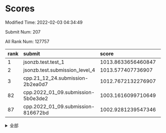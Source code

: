 # Scores

Modified Time: 2022-02-03 04:34:49

Submit Num: 207

All Rank Num: 127757

| rank |               submit               |       score        |       sigma        | pk_num |
| :--- | :--------------------------------- | :----------------- | :----------------- | :----- |
| 1    | jsonzb.test.test_1                 | 1013.8633656460847 | 0.8444671926181516 | 2465   |
| 2    | jsonzb.test.submission_level_4     | 1013.577407736907  | 0.8264401359718366 | 2463   |
| 3    | cpp.21_12_24.submission-2b2ea0d7   | 1012.7672132276907 | 0.7777566694546334 | 2471   |
| 82   | cpp.2022_01_09.submission-5b0e3de2 | 1003.1616099710649 | 0.7140715717839702 | 2472   |
| 87   | cpp.2022_01_09.submission-816672bd | 1002.9281239547346 | 0.7287597056555358 | 2465   |


<details>
<summary>全部</summary>

| rank |                 submit                 |       score        |       sigma        | pk_num |
| :--- | :------------------------------------- | :----------------- | :----------------- | :----- |
| 1    | jsonzb.test.test_1                     | 1013.8633656460847 | 0.8444671926181516 | 2465   |
| 2    | jsonzb.test.submission_level_4         | 1013.577407736907  | 0.8264401359718366 | 2463   |
| 3    | cpp.21_12_24.submission-2b2ea0d7       | 1012.7672132276907 | 0.7777566694546334 | 2471   |
| 4    | gobigger.level_3.submission_level_3_2  | 1012.4723961330882 | 0.797016679763597  | 2472   |
| 5    | gobigger.level_3.submission_level_3_28 | 1011.3860927912588 | 0.7985505491765555 | 2474   |
| 6    | gobigger.level_3.submission_level_3_40 | 1011.2963588294034 | 0.8017979828926959 | 2470   |
| 7    | gobigger.level_3.submission_level_3_18 | 1011.0470398899961 | 0.785456404126621  | 2471   |
| 8    | gobigger.level_3.submission_level_3_29 | 1011.0204104513176 | 0.7810143896181672 | 2466   |
| 9    | gobigger.level_3.submission_level_3_16 | 1010.9399558234628 | 0.7891952854264485 | 2470   |
| 10   | gobigger.level_3.submission_level_3_25 | 1010.8329731050322 | 0.7759400044339149 | 2468   |
| 11   | gobigger.level_3.submission_level_3_44 | 1010.7805967575779 | 0.7512161347591092 | 2466   |
| 12   | gobigger.level_3.submission_level_3_30 | 1010.748369974889  | 0.7806342576875711 | 2466   |
| 13   | gobigger.level_3.submission_level_3_35 | 1010.7089437647682 | 0.7710949937043929 | 2467   |
| 14   | gobigger.level_3.submission_level_3_46 | 1010.6976475284597 | 0.7640137713103108 | 2468   |
| 15   | gobigger.level_3.submission_level_3_19 | 1010.6779431092298 | 0.7695228946897482 | 2468   |
| 16   | gobigger.level_3.submission_level_3_33 | 1010.6644766554161 | 0.7688219109055179 | 2472   |
| 17   | gobigger.level_3.submission_level_3_17 | 1010.6267715454732 | 0.7681768921440703 | 2467   |
| 18   | gobigger.level_3.submission_level_3_1  | 1010.6161638677262 | 0.7580563705458381 | 2467   |
| 19   | gobigger.level_3.submission_level_3_32 | 1010.5441090421958 | 0.8036754608749113 | 2471   |
| 20   | gobigger.level_3.submission_level_3_45 | 1010.5250741640098 | 0.7550930919519657 | 2473   |
| 21   | gobigger.level_3.submission_level_3_37 | 1010.4432267725771 | 0.7831795657318132 | 2469   |
| 22   | gobigger.level_3.submission_level_3_14 | 1010.3045808888046 | 0.7714653963388689 | 2467   |
| 23   | gobigger.level_3.submission_level_3_6  | 1010.1973267850384 | 0.74913836201406   | 2465   |
| 24   | gobigger.level_3.submission_level_3_24 | 1010.1966471906471 | 0.7791768696441896 | 2466   |
| 25   | gobigger.level_3.submission_level_3_26 | 1010.109265348397  | 0.7659477857793027 | 2473   |
| 26   | gobigger.level_3.submission_level_3_4  | 1010.0800952623674 | 0.7529894900178064 | 2470   |
| 27   | gobigger.level_3.submission_level_3_8  | 1010.0742824115927 | 0.7540326228492835 | 2467   |
| 28   | gobigger.level_3.submission_level_3_34 | 1010.064747856425  | 0.7547727959242087 | 2468   |
| 29   | gobigger.level_3.submission_level_3_47 | 1010.0469420332211 | 0.7409235590253368 | 2478   |
| 30   | gobigger.level_3.submission_level_3_5  | 1009.995734369131  | 0.7843884155650573 | 2471   |
| 31   | gobigger.level_3.submission_level_3_15 | 1009.9005452917879 | 0.7806076159684057 | 2463   |
| 32   | gobigger.level_3.submission_level_3_22 | 1009.8590952934474 | 0.7519909595922847 | 2465   |
| 33   | gobigger.level_3.submission_level_3_36 | 1009.8568692067934 | 0.7610995299079901 | 2472   |
| 34   | gobigger.level_3.submission_level_3_9  | 1009.8392479587344 | 0.7769676419971334 | 2471   |
| 35   | gobigger.level_3.submission_level_3_0  | 1009.7962184281042 | 0.7526933466946848 | 2467   |
| 36   | gobigger.level_3.submission_level_3_27 | 1009.7711171712926 | 0.7709871027102995 | 2469   |
| 37   | gobigger.level_3.submission_level_3_7  | 1009.6815212687426 | 0.7421487323203876 | 2467   |
| 38   | gobigger.level_3.submission_level_3_39 | 1009.5992280735416 | 0.7436936644061309 | 2474   |
| 39   | gobigger.level_3.submission_level_3_48 | 1009.5922787455595 | 0.7431422670464375 | 2472   |
| 40   | gobigger.level_3.submission_level_3_13 | 1009.5726162089416 | 0.7368174428833674 | 2468   |
| 41   | gobigger.level_3.submission_level_3_42 | 1009.5702009819682 | 0.747186498549741  | 2468   |
| 42   | gobigger.level_3.submission_level_3_10 | 1009.541997354824  | 0.7588685682692943 | 2472   |
| 43   | gobigger.level_3.submission_level_3_12 | 1009.5077007959446 | 0.7514007802781504 | 2469   |
| 44   | gobigger.level_3.submission_level_3_23 | 1009.4687613868472 | 0.7524487887933421 | 2469   |
| 45   | gobigger.level_3.submission_level_3_38 | 1009.2569355642174 | 0.7563922549679126 | 2465   |
| 46   | gobigger.level_3.submission_level_3_11 | 1009.2416098450473 | 0.7505352278622267 | 2471   |
| 47   | gobigger.level_3.submission_level_3_31 | 1009.1653078347958 | 0.7661240239944689 | 2472   |
| 48   | gobigger.level_3.submission_level_3_49 | 1008.9190931459933 | 0.7504811828108633 | 2463   |
| 49   | gobigger.level_3.submission_level_3_41 | 1008.7412052083357 | 0.7376366212182831 | 2466   |
| 50   | gobigger.level_3.submission_level_3_43 | 1008.5495264325577 | 0.7469916711891997 | 2471   |
| 51   | gobigger.level_3.submission_level_3_20 | 1008.3972214514275 | 0.7457138620235735 | 2474   |
| 52   | gobigger.level_3.submission_level_3_3  | 1008.1568064852286 | 0.7420276178837596 | 2466   |
| 53   | gobigger.level_3.submission_level_3_21 | 1007.9784720998714 | 0.7406676909375977 | 2466   |
| 54   | gobigger.level_1.submission_level_1_24 | 1005.3160254934525 | 0.7175079417603335 | 2471   |
| 55   | gobigger.level_1.submission_level_1_32 | 1004.6000627287422 | 0.7160273127914947 | 2469   |
| 56   | gobigger.level_1.submission_level_1_29 | 1004.370057953823  | 0.71219932985599   | 2470   |
| 57   | gobigger.level_1.submission_level_1_48 | 1004.3648442677721 | 0.722101274535552  | 2466   |
| 58   | gobigger.level_1.submission_level_1_9  | 1004.2756552096586 | 0.7233731847685867 | 2468   |
| 59   | gobigger.level_1.submission_level_1_41 | 1004.2563179017463 | 0.7138681775369011 | 2471   |
| 60   | gobigger.level_1.submission_level_1_4  | 1004.1721426377712 | 0.7171663235907081 | 2465   |
| 61   | gobigger.level_1.submission_level_1_0  | 1004.0924138102324 | 0.7208771233101747 | 2467   |
| 62   | gobigger.level_1.submission_level_1_46 | 1004.0564494445908 | 0.7218388994425144 | 2465   |
| 63   | gobigger.level_1.submission_level_1_15 | 1003.889711101862  | 0.7280494452380102 | 2468   |
| 64   | gobigger.level_1.submission_level_1_34 | 1003.8512033982612 | 0.7104756033986233 | 2471   |
| 65   | gobigger.level_1.submission_level_1_1  | 1003.8146750120655 | 0.7072483653356193 | 2464   |
| 66   | gobigger.level_1.submission_level_1_17 | 1003.7871635476619 | 0.7182519637817104 | 2469   |
| 67   | gobigger.level_1.submission_level_1_14 | 1003.7428500894579 | 0.7245483450852986 | 2471   |
| 68   | gobigger.level_1.submission_level_1_5  | 1003.7352499393539 | 0.7127780985206973 | 2466   |
| 69   | gobigger.level_1.submission_level_1_7  | 1003.7026750178677 | 0.7114132622484957 | 2467   |
| 70   | gobigger.level_1.submission_level_1_31 | 1003.5640293038659 | 0.7126804474446364 | 2468   |
| 71   | gobigger.level_1.submission_level_1_25 | 1003.4759945605558 | 0.7198675209206276 | 2467   |
| 72   | gobigger.level_1.submission_level_1_36 | 1003.448862061852  | 0.7117585488713819 | 2465   |
| 73   | gobigger.level_1.submission_level_1_12 | 1003.3738700574686 | 0.7159222670015504 | 2471   |
| 74   | gobigger.level_1.submission_level_1_23 | 1003.3366625697267 | 0.7180400218288876 | 2471   |
| 75   | gobigger.level_1.submission_level_1_40 | 1003.3351208693555 | 0.7209215505465563 | 2467   |
| 76   | gobigger.level_1.submission_level_1_27 | 1003.3340320617743 | 0.7173422759162249 | 2468   |
| 77   | gobigger.level_1.submission_level_1_10 | 1003.30676923171   | 0.7240255156252533 | 2473   |
| 78   | gobigger.level_1.submission_level_1_8  | 1003.294264042974  | 0.7141634662363792 | 2469   |
| 79   | gobigger.level_1.submission_level_1_47 | 1003.2905849612056 | 0.7098954242208212 | 2470   |
| 80   | gobigger.level_1.submission_level_1_3  | 1003.2282754030406 | 0.7194067585447959 | 2470   |
| 81   | gobigger.level_1.submission_level_1_16 | 1003.212021363486  | 0.729992995307392  | 2469   |
| 82   | cpp.2022_01_09.submission-5b0e3de2     | 1003.1616099710649 | 0.7140715717839702 | 2472   |
| 83   | gobigger.level_1.submission_level_1_42 | 1003.1503663264205 | 0.7192974447002645 | 2474   |
| 84   | gobigger.level_1.submission_level_1_26 | 1003.0785095145023 | 0.7155754294082711 | 2473   |
| 85   | gobigger.level_1.submission_level_1_2  | 1003.0184319496959 | 0.7142026116474963 | 2472   |
| 86   | gobigger.level_1.submission_level_1_38 | 1002.9605297388363 | 0.7168364490518109 | 2463   |
| 87   | cpp.2022_01_09.submission-816672bd     | 1002.9281239547346 | 0.7287597056555358 | 2465   |
| 88   | gobigger.level_1.submission_level_1_39 | 1002.9208003951702 | 0.7320387597934271 | 2467   |
| 89   | gobigger.level_1.submission_level_1_20 | 1002.8917190739593 | 0.7083589851784597 | 2468   |
| 90   | gobigger.level_1.submission_level_1_35 | 1002.8394304477397 | 0.7281209933623695 | 2472   |
| 91   | gobigger.level_1.submission_level_1_49 | 1002.8276459401127 | 0.7121056050862716 | 2464   |
| 92   | gobigger.level_1.submission_level_1_30 | 1002.8035564751166 | 0.7167016294215892 | 2475   |
| 93   | gobigger.level_1.submission_level_1_11 | 1002.8007020039089 | 0.7233196878431286 | 2469   |
| 94   | gobigger.level_1.submission_level_1_37 | 1002.7103626777753 | 0.7116023285610314 | 2463   |
| 95   | gobigger.level_1.submission_level_1_21 | 1002.6803119908834 | 0.7128608485706577 | 2471   |
| 96   | gobigger.level_1.submission_level_1_13 | 1002.6191158253904 | 0.7169946435328981 | 2470   |
| 97   | gobigger.level_1.submission_level_1_19 | 1002.5289535823078 | 0.728837077617049  | 2466   |
| 98   | gobigger.level_1.submission_level_1_18 | 1002.5287902997377 | 0.7207333868142822 | 2467   |
| 99   | gobigger.level_1.submission_level_1_28 | 1002.3829492996264 | 0.7089274234078283 | 2469   |
| 100  | gobigger.level_1.submission_level_1_22 | 1002.3536120089811 | 0.7130848925031114 | 2470   |
| 101  | gobigger.level_1.submission_level_1_43 | 1002.3422698679917 | 0.7202741065045172 | 2465   |
| 102  | gobigger.level_1.submission_level_1_45 | 1002.1744072218083 | 0.7099577440728038 | 2470   |
| 103  | gobigger.level_1.submission_level_1_44 | 1002.1119754696937 | 0.7144142951728853 | 2470   |
| 104  | gobigger.level_1.submission_level_1_6  | 1002.0236866571432 | 0.7113812093911106 | 2464   |
| 105  | gobigger.level_1.submission_level_1_33 | 1001.5380870490955 | 0.7136516500300788 | 2471   |
| 106  | gobigger.random.submission_random_32   | 997.1931373865334  | 0.7039245861191314 | 2468   |
| 107  | gobigger.random.submission_random_36   | 996.9968665428859  | 0.7203975007884499 | 2471   |
| 108  | gobigger.random.submission_random_22   | 996.8790855332556  | 0.7039112750216876 | 2471   |
| 109  | gobigger.random.submission_random_38   | 996.8694924098428  | 0.7138847479167099 | 2466   |
| 110  | gobigger.random.submission_random_12   | 996.7194545947391  | 0.7058197946732321 | 2468   |
| 111  | gobigger.random.submission_random_49   | 996.5912537242988  | 0.6948496820654285 | 2467   |
| 112  | gobigger.random.submission_random_21   | 996.5887297199075  | 0.7093992499556111 | 2463   |
| 113  | gobigger.random.submission_random_33   | 996.5710854592733  | 0.7131337846473743 | 2467   |
| 114  | gobigger.random.submission_random_5    | 996.5453832137747  | 0.7107660502663657 | 2475   |
| 115  | gobigger.random.submission_random_41   | 996.4978139812229  | 0.7295060550473801 | 2470   |
| 116  | gobigger.random.submission_random_45   | 996.4743224699167  | 0.6983490582873444 | 2467   |
| 117  | gobigger.random.submission_random_46   | 996.4513415478368  | 0.7012045394618477 | 2472   |
| 118  | gobigger.random.submission_random_31   | 996.3485181463998  | 0.7112771621026731 | 2467   |
| 119  | gobigger.random.submission_random_9    | 996.2984311830517  | 0.7230062490264824 | 2469   |
| 120  | gobigger.random.submission_random_42   | 996.262384366699   | 0.7183122903410978 | 2468   |
| 121  | gobigger.random.submission_random_34   | 996.164751579031   | 0.7070794184857226 | 2464   |
| 122  | gobigger.random.submission_random_47   | 996.0472285506977  | 0.7076020044880845 | 2470   |
| 123  | gobigger.random.submission_random_2    | 995.9868804208884  | 0.7140593217497955 | 2470   |
| 124  | gobigger.random.submission_random_17   | 995.9776762674261  | 0.706932741920204  | 2470   |
| 125  | gobigger.random.submission_random_19   | 995.9688008743113  | 0.6939978185345971 | 2471   |
| 126  | gobigger.random.submission_random_14   | 995.9621561194612  | 0.7130087849834367 | 2473   |
| 127  | gobigger.random.submission_random_28   | 995.9515605867888  | 0.7111285560932606 | 2466   |
| 128  | gobigger.random.submission_random_6    | 995.9160529996484  | 0.7065564072129602 | 2465   |
| 129  | gobigger.random.submission_random_25   | 995.8083722244755  | 0.708324237030965  | 2466   |
| 130  | gobigger.random.submission_random_8    | 995.799625391328   | 0.7173754942609306 | 2470   |
| 131  | gobigger.random.submission_random_15   | 995.7631926211546  | 0.7103770743320456 | 2470   |
| 132  | gobigger.random.submission_random_7    | 995.7524583224933  | 0.7045033256688383 | 2471   |
| 133  | gobigger.random.submission_random_24   | 995.7487952136635  | 0.7098570508120378 | 2475   |
| 134  | gobigger.random.submission_random_43   | 995.688481493103   | 0.7098945161846293 | 2467   |
| 135  | gobigger.random.submission_random_30   | 995.6653105808156  | 0.7054303493445414 | 2470   |
| 136  | gobigger.random.submission_random_4    | 995.4797319568256  | 0.7174331352649991 | 2472   |
| 137  | gobigger.random.submission_random_40   | 995.4408006206414  | 0.7201974125145763 | 2468   |
| 138  | gobigger.random.submission_random_10   | 995.437280580276   | 0.7044241974530502 | 2468   |
| 139  | gobigger.random.submission_random_29   | 995.3382278230204  | 0.7048801862387668 | 2469   |
| 140  | gobigger.random.submission_random_16   | 995.3259342071992  | 0.7185353162075439 | 2468   |
| 141  | gobigger.random.submission_random_37   | 995.3257408146382  | 0.7079689536611424 | 2472   |
| 142  | gobigger.random.submission_random_27   | 995.2917480962662  | 0.7215245093946933 | 2467   |
| 143  | gobigger.random.submission_random_11   | 995.2485642580905  | 0.7229744241064688 | 2476   |
| 144  | gobigger.random.submission_random_48   | 995.2331772578315  | 0.7026124361180631 | 2473   |
| 145  | gobigger.random.submission_random_18   | 995.1990639872186  | 0.7135939868303579 | 2466   |
| 146  | gobigger.random.submission_random_23   | 995.1350856907626  | 0.7185404885343469 | 2469   |
| 147  | gobigger.random.submission_random_35   | 995.095298645459   | 0.7394096400938421 | 2473   |
| 148  | gobigger.random.submission_random_20   | 995.0683623326933  | 0.7121424475733542 | 2464   |
| 149  | gobigger.random.submission_random_44   | 995.0647539314939  | 0.7152948818404833 | 2467   |
| 150  | gobigger.random.submission_random_13   | 994.9147932981346  | 0.6965676156584151 | 2469   |
| 151  | gobigger.random.submission_random_1    | 994.8461187790535  | 0.7191515291267644 | 2467   |
| 152  | gobigger.random.submission_random_3    | 994.8086217921026  | 0.7231681206092577 | 2471   |
| 153  | gobigger.random.submission_random_26   | 994.5716807023846  | 0.6995311512689956 | 2465   |
| 154  | gobigger.random.submission_random_39   | 994.5387212297868  | 0.7254268335833836 | 2468   |
| 155  | gobigger.level_2.submission_level_2_31 | 994.2966122226687  | 0.7267534372863984 | 2474   |
| 156  | gobigger.random.submission_random_0    | 993.9451273727182  | 0.7372746651784662 | 2467   |
| 157  | gobigger.level_2.submission_level_2_1  | 993.7757552364172  | 0.7190966664338879 | 2470   |
| 158  | gobigger.level_2.submission_level_2_8  | 993.391835528155   | 0.7209684863697624 | 2467   |
| 159  | gobigger.level_2.submission_level_2_37 | 993.3901889357129  | 0.7412230474059783 | 2464   |
| 160  | gobigger.level_2.submission_level_2_36 | 993.2061089025477  | 0.746235044912959  | 2465   |
| 161  | gobigger.level_2.submission_level_2_40 | 993.0651712858935  | 0.7259787060804175 | 2470   |
| 162  | gobigger.level_2.submission_level_2_20 | 993.0493309348672  | 0.7288780725490991 | 2465   |
| 163  | gobigger.level_2.submission_level_2_33 | 992.9145348541252  | 0.7485289661499311 | 2466   |
| 164  | gobigger.level_2.submission_level_2_39 | 992.9015434222093  | 0.7321365063952415 | 2467   |
| 165  | gobigger.level_2.submission_level_2_4  | 992.8968487496787  | 0.7360368011550152 | 2462   |
| 166  | gobigger.level_2.submission_level_2_27 | 992.8458764917094  | 0.7428084805613735 | 2472   |
| 167  | gobigger.level_2.submission_level_2_23 | 992.8362541077448  | 0.7493458551532971 | 2469   |
| 168  | gobigger.level_2.submission_level_2_0  | 992.8290569393505  | 0.7463178698696518 | 2471   |
| 169  | gobigger.level_2.submission_level_2_14 | 992.5994531259063  | 0.7375611322335482 | 2474   |
| 170  | gobigger.level_2.submission_level_2_34 | 992.5719103151329  | 0.733211289220948  | 2472   |
| 171  | gobigger.level_2.submission_level_2_16 | 992.5537476408961  | 0.7427952041396884 | 2466   |
| 172  | gobigger.level_2.submission_level_2_5  | 992.5283615880293  | 0.730639866358696  | 2464   |
| 173  | gobigger.level_2.submission_level_2_11 | 992.5172371517743  | 0.7423799948817703 | 2471   |
| 174  | gobigger.level_2.submission_level_2_30 | 992.4891957444732  | 0.753514036367616  | 2470   |
| 175  | gobigger.level_2.submission_level_2_29 | 992.4581226411644  | 0.759467795872027  | 2469   |
| 176  | gobigger.level_2.submission_level_2_6  | 992.3616691672567  | 0.723514558154396  | 2468   |
| 177  | gobigger.level_2.submission_level_2_17 | 992.3367110290534  | 0.7551771192537885 | 2470   |
| 178  | gobigger.level_2.submission_level_2_10 | 992.3362089364932  | 0.7513545690416389 | 2469   |
| 179  | gobigger.level_2.submission_level_2_35 | 992.3192756195571  | 0.7474435707088316 | 2469   |
| 180  | gobigger.level_2.submission_level_2_9  | 992.2992130968968  | 0.7407236921265099 | 2469   |
| 181  | gobigger.level_2.submission_level_2_45 | 992.2788039293372  | 0.7367914750486412 | 2468   |
| 182  | gobigger.level_2.submission_level_2_41 | 992.2610029965791  | 0.7239623783341985 | 2468   |
| 183  | gobigger.level_2.submission_level_2_24 | 992.1427520044858  | 0.7456803492035327 | 2476   |
| 184  | gobigger.level_2.submission_level_2_26 | 992.1054604469946  | 0.7174889104392516 | 2470   |
| 185  | gobigger.level_2.submission_level_2_32 | 992.0131969511094  | 0.7444155825825851 | 2468   |
| 186  | gobigger.level_2.submission_level_2_18 | 991.9028931123726  | 0.7635644612698393 | 2469   |
| 187  | gobigger.level_2.submission_level_2_19 | 991.7812212515511  | 0.7301125974192566 | 2467   |
| 188  | gobigger.level_2.submission_level_2_44 | 991.7769403517887  | 0.7627816884476323 | 2466   |
| 189  | gobigger.level_2.submission_level_2_7  | 991.7222973168674  | 0.7616774544503968 | 2466   |
| 190  | gobigger.level_2.submission_level_2_28 | 991.6076745881206  | 0.7465026741259817 | 2467   |
| 191  | gobigger.level_2.submission_level_2_15 | 991.6049377112333  | 0.7540086706279489 | 2461   |
| 192  | gobigger.level_2.submission_level_2_3  | 991.6035140012211  | 0.740406909953607  | 2472   |
| 193  | gobigger.level_2.submission_level_2_49 | 991.5808311253154  | 0.7693424409955163 | 2467   |
| 194  | gobigger.level_2.submission_level_2_2  | 991.5414965720354  | 0.7474457387098219 | 2466   |
| 195  | gobigger.level_2.submission_level_2_43 | 991.4595649317318  | 0.7384638144984226 | 2471   |
| 196  | gobigger.level_2.submission_level_2_48 | 991.3280478694488  | 0.7512482073546094 | 2469   |
| 197  | gobigger.level_2.submission_level_2_22 | 991.2741910340629  | 0.7439872592151471 | 2469   |
| 198  | gobigger.level_2.submission_level_2_42 | 991.1924978293272  | 0.7572258715226959 | 2471   |
| 199  | gobigger.level_2.submission_level_2_21 | 991.1257629050217  | 0.7530353026652701 | 2469   |
| 200  | gobigger.level_2.submission_level_2_13 | 990.8968596781045  | 0.7579131321176407 | 2468   |
| 201  | gobigger.level_2.submission_level_2_38 | 990.8573286850444  | 0.7730109205839624 | 2469   |
| 202  | gobigger.level_2.submission_level_2_12 | 990.5566122403013  | 0.7776051968709131 | 2472   |
| 203  | gobigger.level_2.submission_level_2_47 | 990.4935983463091  | 0.7763668814882496 | 2468   |
| 204  | gobigger.level_2.submission_level_2_46 | 990.4884694851464  | 0.7499920408588014 | 2472   |
| 205  | gobigger.level_2.submission_level_2_25 | 990.4596725221515  | 0.7646322366551586 | 2468   |
| 206  | gobigger.none.submission_none_0        | 975.9288495503322  | 1.4712147783799232 | 2468   |
| 207  | gobigger.none.submission_none_1        | 975.8676205050768  | 1.442186313168559  | 2472   |

</details>
